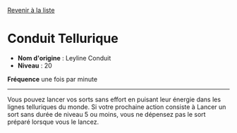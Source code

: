 [Revenir à la liste](list.md)

# Conduit Tellurique

 * **Nom d'origine** : Leyline Conduit
 * **Niveau** : 20


<p><strong>Fréquence</strong>  une fois par minute</p>
<hr>
<p>Vous pouvez lancer vos sorts sans effort en puisant leur énergie dans les lignes telluriques du monde. Si votre prochaine action consiste à Lancer un sort sans durée de niveau 5 ou moins, vous ne dépensez pas le sort préparé lorsque vous le lancez.</p>